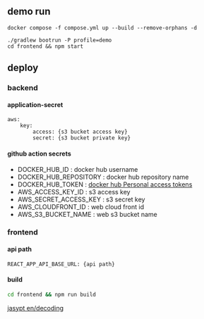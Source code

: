 ## demo run

``` 
docker compose -f compose.yml up --build --remove-orphans -d
```

```
./gradlew bootrun -P profile=demo   
cd frontend && npm start
```

## deploy

### backend

#### application-secret

```
aws:
    key:    
        access: {s3 bucket access key}
        secret: {s3 bucket private key}

```

#### github action secrets

- DOCKER_HUB_ID : docker hub username
- DOCKER_HUB_REPOSITORY : docker hub repository name
- DOCKER_HUB_TOKEN : [docker hub Personal access tokens](https://docs.docker.com/security/for-developers/access-tokens/)
- AWS_ACCESS_KEY_ID :  s3 access key
- AWS_SECRET_ACCESS_KEY : s3 secret key
- AWS_CLOUDFRONT_ID : web cloud front id
- AWS_S3_BUCKET_NAME : web s3 bucket name

### frontend

#### api path

```.env.production
REACT_APP_API_BASE_URL: {api path}
```

#### build

```sh
cd frontend && npm run build
```

[jasypt en/decoding](https://www.devglan.com/online-tools/jasypt-online-encryption-decryption)


